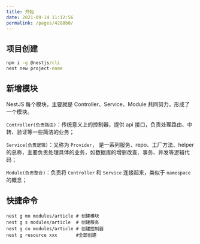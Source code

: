 ```yaml
---
title: 开始
date: 2021-09-14 11:12:56
permalink: /pages/4288b0/
---
```


## 项目创建
```cmd
npm i -g @nestjs/cli
nest new project-name
```

## 新增模块
 NestJS 每个模块，主要就是 Controller、Service、Module 共同努力，形成了一个模块。

 `Controller(负责路由)`：传统意义上的控制器，提供 api 接口，负责处理路由、中转、验证等一些简洁的业务；

`Service(负责逻辑)`：又称为 `Provider`， 是一系列服务、repo、工厂方法、helper 的总称，主要负责处理具体的业务，如数据库的增删改查、事务、并发等逻辑代码；

`Module(负责整合)`：负责将 `Controller` 和 `Service` 连接起来，类似于 `namespace` 的概念；

## 快捷命令
```
nest g mo modules/article # 创建模块
nest g s modules/article  # 创建服务
nest g co modules/article # 创建控制器
nest g resource xxx       #全部创建
```


